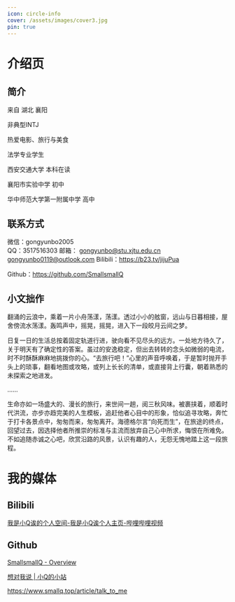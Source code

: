 ```yaml
---
icon: circle-info
cover: /assets/images/cover3.jpg
pin: true 
---
```

# 介绍页
## 简介

来自 湖北 襄阳

非典型INTJ

热爱电影、旅行与美食

法学专业学生

西安交通大学                  本科在读

襄阳市实验中学                      初中

华中师范大学第一附属中学 高中

## 联系方式

微信：gongyunbo2005           
QQ：3517516303
邮箱： [gongyunbo@stu.xjtu.edu.cn](mailto:gongyunbo@stu.xjtu.edu.cn)           [gongyunbo0119@outlook.com](mailto:gongyunbo0119@outlook.com)
Bilibili：https://b23.tv/jijuPua 

Github：https://github.com/SmallsmallQ


## 小文拙作

翻涌的云浪中，乘着一片小舟荡漾，荡漾。透过小小的舷窗，远山与日暮相接，屋舍傍流水荡漾。轰鸣声中，摇晃，摇晃，进入下一段皎月云间之梦。

日复一日的生活总按着固定轨道行进，驶向看不见尽头的远方。一处地方待久了，关于明天有了确定性的答案。虽过的安逸稳定，但出去转转的念头如微弱的电流，时不时酥酥麻麻地挑拨你的心。“去旅行吧！”心里的声音呼唤着，于是暂时抛开手头上的琐事，翻看地图或攻略，或列上长长的清单，或直接背上行囊，朝着熟悉的未探索之地进发。

……

生命亦如一场盛大的、漫长的旅行，来世间一趟，阅三秋风味。被裹挟着，顺着时代洪流，亦步亦趋完美的人生模板，追赶他者心目中的形象，恰似追寻攻略，奔忙于打卡各景点中，匆匆而来，匆匆离开。海德格尔言“向死而生”，在旅途的终点，回望过去，因选择他者所推崇的标准与主流而放弃自己心中所求，悔恨在所难免。不如追随赤诚之心吧，欣赏沿路的风景，认识有趣的人，无怨无愧地踏上这一段旅程。



# 我的媒体

## Bilibili

[我是小Q诶的个人空间-我是小Q诶个人主页-哔哩哔哩视频](https://b23.tv/bkcGaXz)

## Github

[SmallsmallQ - Overview](https://github.com/SmallsmallQ)


[想对我说 | 小Q的小站](https://www.smallq.top/article/talk_to_me)

https://www.smallq.top/article/talk_to_me